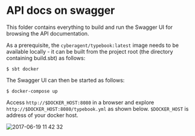 # API docs on swagger

This folder contains everything to build and run the Swagger UI for browsing the API documentation.

As a prerequisite, the `cyberagent/typebook:latest` image needs to be available locally - it can be built from the project root (the directory containing build.sbt) as follows:

```
$ sbt docker
```

The Swagger UI can then be started as follows:
```
$ docker-compose up
```

Access `http://$DOCKER_HOST:8080` in a browser and explore `http://$DOCKER_HOST:8080/typebook.yml` as shown below.
`$DOCKER_HOST` is address of your docker host.

![2017-06-19 11 42 32](https://user-images.githubusercontent.com/93571/27267591-78ac258e-54e4-11e7-8537-40517f419497.png)
